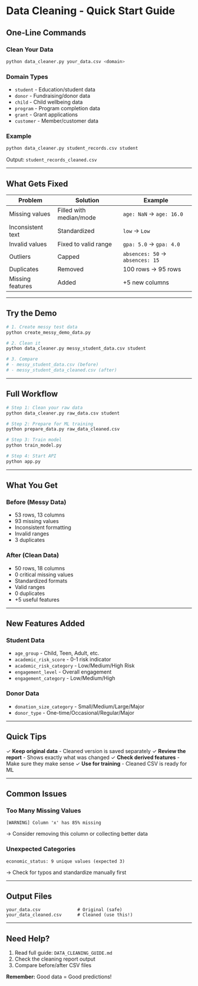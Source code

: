 # Data Cleaning - Quick Start Guide

## One-Line Commands

### Clean Your Data
```bash
python data_cleaner.py your_data.csv <domain>
```

### Domain Types
- `student` - Education/student data
- `donor` - Fundraising/donor data
- `child` - Child wellbeing data
- `program` - Program completion data
- `grant` - Grant applications
- `customer` - Member/customer data

### Example
```bash
python data_cleaner.py student_records.csv student
```
Output: `student_records_cleaned.csv`

---

## What Gets Fixed

| Problem | Solution | Example |
|---------|----------|---------|
| Missing values | Filled with median/mode | `age: NaN` → `age: 16.0` |
| Inconsistent text | Standardized | `low` → `Low` |
| Invalid values | Fixed to valid range | `gpa: 5.0` → `gpa: 4.0` |
| Outliers | Capped | `absences: 50` → `absences: 15` |
| Duplicates | Removed | 100 rows → 95 rows |
| Missing features | Added | +5 new columns |

---

## Try the Demo

```bash
# 1. Create messy test data
python create_messy_demo_data.py

# 2. Clean it
python data_cleaner.py messy_student_data.csv student

# 3. Compare
# - messy_student_data.csv (before)
# - messy_student_data_cleaned.csv (after)
```

---

## Full Workflow

```bash
# Step 1: Clean your raw data
python data_cleaner.py raw_data.csv student

# Step 2: Prepare for ML training
python prepare_data.py raw_data_cleaned.csv

# Step 3: Train model
python train_model.py

# Step 4: Start API
python app.py
```

---

## What You Get

### Before (Messy Data)
- 53 rows, 13 columns
- 93 missing values
- Inconsistent formatting
- Invalid ranges
- 3 duplicates

### After (Clean Data)
- 50 rows, 18 columns
- 0 critical missing values
- Standardized formats
- Valid ranges
- 0 duplicates
- +5 useful features

---

## New Features Added

### Student Data
- `age_group` - Child, Teen, Adult, etc.
- `academic_risk_score` - 0-1 risk indicator
- `academic_risk_category` - Low/Medium/High Risk
- `engagement_level` - Overall engagement
- `engagement_category` - Low/Medium/High

### Donor Data
- `donation_size_category` - Small/Medium/Large/Major
- `donor_type` - One-time/Occasional/Regular/Major

---

## Quick Tips

✓ **Keep original data** - Cleaned version is saved separately
✓ **Review the report** - Shows exactly what was changed
✓ **Check derived features** - Make sure they make sense
✓ **Use for training** - Cleaned CSV is ready for ML

---

## Common Issues

### Too Many Missing Values
```
[WARNING] Column 'x' has 85% missing
```
→ Consider removing this column or collecting better data

### Unexpected Categories
```
economic_status: 9 unique values (expected 3)
```
→ Check for typos and standardize manually first

---

## Output Files

```
your_data.csv              # Original (safe)
your_data_cleaned.csv      # Cleaned (use this!)
```

---

## Need Help?

1. Read full guide: `DATA_CLEANING_GUIDE.md`
2. Check the cleaning report output
3. Compare before/after CSV files

**Remember:** Good data = Good predictions!
